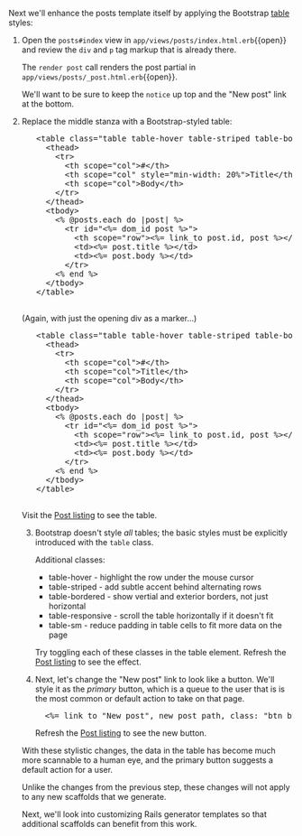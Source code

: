 Next we'll enhance the posts template itself by applying the Bootstrap
[table](https://getbootstrap.com/docs/5.3/content/tables/) styles:

1. Open the `posts#index` view in `app/views/posts/index.html.erb`{{open}}
   and review the `div` and `p` tag markup that is already there.

   The `render post` call renders the post partial in
   `app/views/posts/_post.html.erb`{{open}}.

   We'll want to be sure to keep the `notice` up top and the "New post"
   link at the bottom.

2. Replace the middle stanza with a Bootstrap-styled table:

   <pre class="file" data-filename="app/views/posts/index.html.erb" data-target="insert" data-marker='<div id="posts">
  <% @posts.each do |post| %>
    <%= render post %>
    <p>
      <%= link_to "Show this post", post %>
    </p>
  <% end %>
</div>'>
   &lt;table class="table table-hover table-striped table-bordered table-responsive">
     &lt;thead>
       &lt;tr>
         &lt;th scope="col">#&lt;/th>
         &lt;th scope="col" style="min-width: 20%">Title&lt;/th>
         &lt;th scope="col">Body&lt;/th>
       &lt;/tr>
     &lt;/thead>
     &lt;tbody>
       &lt;% @posts.each do |post| %>
         &lt;tr id="&lt;%= dom_id post %>">
           &lt;th scope="row">&lt;%= link_to post.id, post %>&lt;/th>
           &lt;td>&lt;%= post.title %>&lt;/td>
           &lt;td>&lt;%= post.body %>&lt;/td>
         &lt;/tr>
       &lt;% end %>
     &lt;/tbody>
   &lt;/table>
   </pre>

   (Again, with just the opening div as a marker...)
   <pre class="file" data-filename="app/views/posts/index.html.erb" data-target="insert" data-marker='<div id="posts">'>
   &lt;table class="table table-hover table-striped table-bordered table-responsive">
     &lt;thead>
       &lt;tr>
         &lt;th scope="col">#&lt;/th>
         &lt;th scope="col">Title&lt;/th>
         &lt;th scope="col">Body&lt;/th>
       &lt;/tr>
     &lt;/thead>
     &lt;tbody>
       &lt;% @posts.each do |post| %>
         &lt;tr id="&lt;%= dom_id post %>">
           &lt;th scope="row">&lt;%= link_to post.id, post %>&lt;/th>
           &lt;td>&lt;%= post.title %>&lt;/td>
           &lt;td>&lt;%= post.body %>&lt;/td>
         &lt;/tr>
       &lt;% end %>
     &lt;/tbody>
   &lt;/table>
   </pre>

   Visit the [Post listing][posts] to see the table.

3. Bootstrap doesn't style _all_ tables; the basic styles must be
   explicitly introduced with the `table` class.

   Additional classes:
   * table-hover - highlight the row under the mouse cursor
   * table-striped - add subtle accent behind alternating rows
   * table-bordered - show vertial and exterior borders, not just
     horizontal
   * table-responsive - scroll the table horizontally if it doesn't fit
   * table-sm - reduce padding in table cells to fit more data on the page

   Try toggling each of these classes in the table element.  Refresh the
   [Post listing][posts] to see the effect.

4. Next, let's change the "New post" link to look like a button.  We'll
   style it as the _primary_ button, which is a queue to the user that is
   is the most common or default action to take on that page.

   <pre class="file" data-filename="app/views/posts/index.html.erb" data-target="insert" data-marker='<%= link_to "New post", new_post_path %>'>
     <%= link_to "New post", new_post_path, class: "btn btn-primary" %>
   </pre>

   Refresh the [Post listing][posts] to see the new button.

With these stylistic changes, the data in the table has become much more
scannable to a human eye, and the primary button suggests a default action
for a user.

Unlike the changes from the previous step, these changes will not apply to
any new scaffolds that we generate.

Next, we'll look into customizing Rails generator templates so that
additional scaffolds can benefit from this work.

[posts]:https://[[HOST_SUBDOMAIN]]-3000-[[KATACODA_HOST]].environments.katacoda.com/posts
